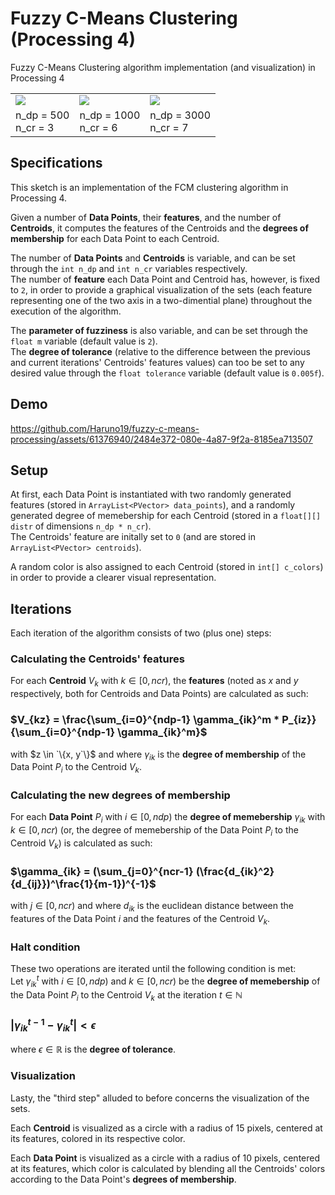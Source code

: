 # Fuzzy C-Means Clustering (Processing 4)
Fuzzy C-Means Clustering algorithm implementation (and visualization) in Processing 4 

<table>
  <tr>
    <td> <img src=https://github.com/Haruno19/fuzzy-c-means-processing/assets/61376940/2e581334-6be3-4858-8c51-ed8981fe1bbb> </td>
    <td> <img src=https://github.com/Haruno19/fuzzy-c-means-processing/assets/61376940/cd211881-e8d2-4733-82b8-e75bf1af8bbc> </td>
    <td> <img src=https://github.com/Haruno19/fuzzy-c-means-processing/assets/61376940/16d3efa7-6c09-4d4c-999c-9ff14b652c9a> </td>
  </tr>
  <tr>
    <td>
      n_dp = 500<br>
      n_cr =  3
    </td>
    <td>
      n_dp = 1000<br>
      n_cr =   6
    </td>
    <td>
      n_dp = 3000<br>
      n_cr =    7
    </td>
  </tr>
</table>

## Specifications
This sketch is an implementation of the FCM clustering algorithm in Processing 4. 

Given a number of **Data Points**, their **features**, and the number of **Centroids**, it computes the features of the Centroids and the **degrees of membership** for each Data Point to each Centroid.

The number of **Data Points** and **Centroids** is variable, and can be set through the `int n_dp` and `int n_cr` variables respectively.  
The number of **feature** each Data Point and Centroid has, however, is fixed to `2`, in order to provide a graphical visualization of the sets (each feature representing one of the two axis in a two-dimential plane) throughout the execution of the algorithm. 

The **parameter of fuzziness** is also variable, and can be set through the `float m` variable (default value is `2`).  
The **degree of tolerance** (relative to the difference between the previous and current iterations' Centroids' features values) can too be set to any desired value through the `float tolerance` variable (default value is `0.005f`).

## Demo
https://github.com/Haruno19/fuzzy-c-means-processing/assets/61376940/2484e372-080e-4a87-9f2a-8185ea713507


## Setup
At first, each Data Point is instantiated with two randomly generated features (stored in `ArrayList<PVector> data_points`), and a randomly generated degree of memebership for each Centroid (stored in a `float[][] distr` of dimensions `n_dp * n_cr`).  
The Centroids' feature are initally set to `0` (and are stored in `ArrayList<PVector> centroids`).

A random color is also assigned to each Centroid (stored in `int[] c_colors`) in order to provide a clearer visual representation. 

## Iterations
Each iteration of the algorithm consists of two (plus one) steps:

### Calculating the Centroids' features
For each **Centroid** $V_k$ with $k \in [0, ncr)$, the **features** (noted as $x$ and $y$ respectively, both for Centroids and Data Points) are calculated as such:  
### $V_{kz} = \frac{\sum_{i=0}^{ndp-1} \gamma_{ik}^m * P_{iz}}{\sum_{i=0}^{ndp-1} \gamma_{ik}^m}$  
with $z \in `\{x, y`\}$ and where $\gamma_{ik}$ is the **degree of membership** of the Data Point $P_i$ to the Centroid $V_k$.

### Calculating the new degrees of membership
For each **Data Point** $P_i$ with $i \in [0, ndp)$ the **degree of memebership** $\gamma_{ik}$ with $k \in [0, ncr)$ (or, the degree of memebership of the Data Point $P_i$ to the Centroid $V_k$) is calculated as such:  
### $\gamma_{ik} = (\sum_{j=0}^{ncr-1} (\frac{d_{ik}^2}{d_{ij}})^\frac{1}{m-1})^{-1}$  
with $j \in [0, ncr)$ and where $d_{ik}$ is the euclidean distance between the features of the Data Point $i$ and the features of the Centroid $V_k$.

### Halt condition
These two operations are iterated until the following condition is met:  
Let $\gamma_{ik}^t$ with $i \in [0, ndp)$ and $k \in [0, ncr)$ be the **degree of memebership** of the Data Point $P_i$ to the Centroid $V_k$ at the iteration $t \in \mathbb{N}$   
### $|\gamma_{ik}^{t-1}-\gamma_{ik}^t| < \epsilon$  
where $\epsilon \in \mathbb{R}$ is the **degree of tolerance**.

### Visualization
Lasty, the "third step" alluded to before concerns the visualization of the sets.  

Each **Centroid** is visualized as a circle with a radius of 15 pixels, centered at its features, colored in its respective color.  

Each **Data Point** is visualized as a circle with a radius of 10 pixels, centered at its features, which color is calculated by blending all the Centroids' colors according to the Data Point's **degrees of membership**. 
